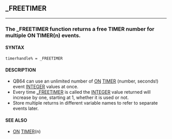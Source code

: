 ## _FREETIMER
---

### The _FREETIMER function returns a free TIMER number for multiple ON TIMER(n) events.

#### SYNTAX

`timerhandle% = _FREETIMER`

#### DESCRIPTION
* QB64 can use an unlimited number of [ON](./ON.md) [TIMER](./TIMER.md) (number, seconds!) event [INTEGER](./INTEGER.md) values at once.
* Every time [_FREETIMER](./_FREETIMER.md) is called the [INTEGER](./INTEGER.md) value returned will increase by one, starting at 1, whether it is used or not.
* Store multiple returns in different variable names to refer to separate events later.


#### SEE ALSO
* [ON](./ON.md) [TIMER](./TIMER.md)(n)
